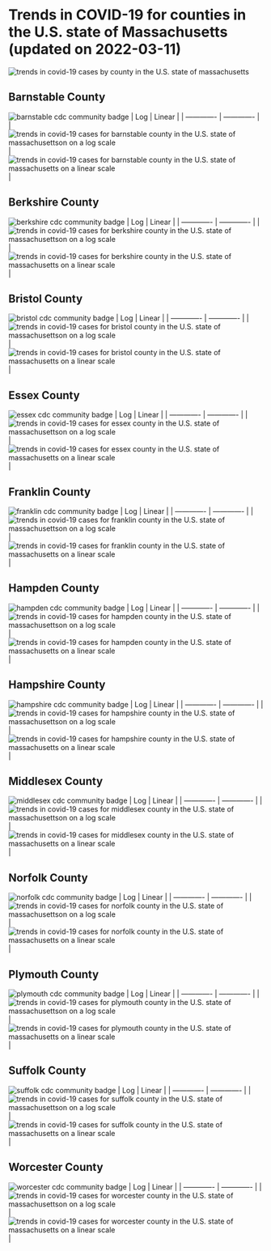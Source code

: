 # Trends in COVID-19 for counties in the U.S. state of Massachusetts (updated on 2022-03-11)

![trends in covid-19 cases by county in the U.S. state of
massachusetts](./images/ma_county_covid.png)

## Barnstable County

![barnstable cdc community
badge](https://img.shields.io/badge/CDC%20Community%20Level-Low-success.svg)
| Log | Linear | | ————- | ————- | | ![trends in covid-19 cases for
barnstable county in the U.S. state of massachusettson on a log
scale](./images/barnstable_county_covid_log.png) | ![trends in covid-19
cases for barnstable county in the U.S. state of massachusetts on a
linear scale](./images/barnstable_county_covid_linear.png) |

## Berkshire County

![berkshire cdc community
badge](https://img.shields.io/badge/CDC%20Community%20Level-Low-success.svg)
| Log | Linear | | ————- | ————- | | ![trends in covid-19 cases for
berkshire county in the U.S. state of massachusettson on a log
scale](./images/berkshire_county_covid_log.png) | ![trends in covid-19
cases for berkshire county in the U.S. state of massachusetts on a
linear scale](./images/berkshire_county_covid_linear.png) |

## Bristol County

![bristol cdc community
badge](https://img.shields.io/badge/CDC%20Community%20Level-Low-success.svg)
| Log | Linear | | ————- | ————- | | ![trends in covid-19 cases for
bristol county in the U.S. state of massachusettson on a log
scale](./images/bristol_county_covid_log.png) | ![trends in covid-19
cases for bristol county in the U.S. state of massachusetts on a linear
scale](./images/bristol_county_covid_linear.png) |

## Essex County

![essex cdc community
badge](https://img.shields.io/badge/CDC%20Community%20Level-Low-success.svg)
| Log | Linear | | ————- | ————- | | ![trends in covid-19 cases for
essex county in the U.S. state of massachusettson on a log
scale](./images/essex_county_covid_log.png) | ![trends in covid-19 cases
for essex county in the U.S. state of massachusetts on a linear
scale](./images/essex_county_covid_linear.png) |

## Franklin County

![franklin cdc community
badge](https://img.shields.io/badge/CDC%20Community%20Level-Low-success.svg)
| Log | Linear | | ————- | ————- | | ![trends in covid-19 cases for
franklin county in the U.S. state of massachusettson on a log
scale](./images/franklin_county_covid_log.png) | ![trends in covid-19
cases for franklin county in the U.S. state of massachusetts on a linear
scale](./images/franklin_county_covid_linear.png) |

## Hampden County

![hampden cdc community
badge](https://img.shields.io/badge/CDC%20Community%20Level-Low-success.svg)
| Log | Linear | | ————- | ————- | | ![trends in covid-19 cases for
hampden county in the U.S. state of massachusettson on a log
scale](./images/hampden_county_covid_log.png) | ![trends in covid-19
cases for hampden county in the U.S. state of massachusetts on a linear
scale](./images/hampden_county_covid_linear.png) |

## Hampshire County

![hampshire cdc community
badge](https://img.shields.io/badge/CDC%20Community%20Level-Low-success.svg)
| Log | Linear | | ————- | ————- | | ![trends in covid-19 cases for
hampshire county in the U.S. state of massachusettson on a log
scale](./images/hampshire_county_covid_log.png) | ![trends in covid-19
cases for hampshire county in the U.S. state of massachusetts on a
linear scale](./images/hampshire_county_covid_linear.png) |

## Middlesex County

![middlesex cdc community
badge](https://img.shields.io/badge/CDC%20Community%20Level-Low-success.svg)
| Log | Linear | | ————- | ————- | | ![trends in covid-19 cases for
middlesex county in the U.S. state of massachusettson on a log
scale](./images/middlesex_county_covid_log.png) | ![trends in covid-19
cases for middlesex county in the U.S. state of massachusetts on a
linear scale](./images/middlesex_county_covid_linear.png) |

## Norfolk County

![norfolk cdc community
badge](https://img.shields.io/badge/CDC%20Community%20Level-Low-success.svg)
| Log | Linear | | ————- | ————- | | ![trends in covid-19 cases for
norfolk county in the U.S. state of massachusettson on a log
scale](./images/norfolk_county_covid_log.png) | ![trends in covid-19
cases for norfolk county in the U.S. state of massachusetts on a linear
scale](./images/norfolk_county_covid_linear.png) |

## Plymouth County

![plymouth cdc community
badge](https://img.shields.io/badge/CDC%20Community%20Level-Low-success.svg)
| Log | Linear | | ————- | ————- | | ![trends in covid-19 cases for
plymouth county in the U.S. state of massachusettson on a log
scale](./images/plymouth_county_covid_log.png) | ![trends in covid-19
cases for plymouth county in the U.S. state of massachusetts on a linear
scale](./images/plymouth_county_covid_linear.png) |

## Suffolk County

![suffolk cdc community
badge](https://img.shields.io/badge/CDC%20Community%20Level-Low-success.svg)
| Log | Linear | | ————- | ————- | | ![trends in covid-19 cases for
suffolk county in the U.S. state of massachusettson on a log
scale](./images/suffolk_county_covid_log.png) | ![trends in covid-19
cases for suffolk county in the U.S. state of massachusetts on a linear
scale](./images/suffolk_county_covid_linear.png) |

## Worcester County

![worcester cdc community
badge](https://img.shields.io/badge/CDC%20Community%20Level-Low-success.svg)
| Log | Linear | | ————- | ————- | | ![trends in covid-19 cases for
worcester county in the U.S. state of massachusettson on a log
scale](./images/worcester_county_covid_log.png) | ![trends in covid-19
cases for worcester county in the U.S. state of massachusetts on a
linear scale](./images/worcester_county_covid_linear.png) |
